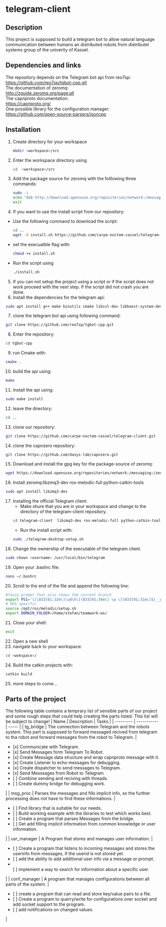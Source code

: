 # telegram-client
## Description
This project is supposed to build a telegram bot to allow natural language communication between humans an distributed robots from distributet systems group of the univerity of Kassel.  

## Dependencies and links
The repository depends on the Telegram bot api from reo7sp:  
https://github.com/reo7sp/tgbot-cpp.git  
The documentation of zeromq:  
http://zguide.zeromq.org/page:all  
The capnproto documentation:  
https://capnproto.org/   
One possible library for the configuration manager:  
https://github.com/open-source-parsers/jsoncpp  

## Installation
1. Create directory for your workspace
    ```bash
    mkdir <workspace>/src
    ```
2. Enter the workspace directory using  
    ```bash 
    cd  <workspace>/src
    ```
3. Add the package source for zeromq with the folllowing three commands:  
   ```bash
   sudo -i
   echo "deb http://download.opensuse.org/repositories/network:/messaging:/zeromq:/git-draft/xUbuntu_18.04/ ./" >> /etc/apt/sources.list
   exit
   ```
4. If you want to use the install script from our repository:
  * Use the following command to download the script:  
    ```bash
    cd ..
    wget -O install.sh https://github.com/carpe-noctem-cassel/telegram-client/raw/master/install.sh
    ```
  * set the execuatble flag with:
    ```bash
    chmod +x install.sh
    ```
  * Run the script using  
    ```bash
    ./install.sh
    ```
5. If you can not setup the project using a script or if the script does not work proceed with the next step.
   If the script did not crash you are done.
6. Install the dependencies for the telegram api:  
```bash
sudo apt install g++ make binutils cmake libssl-dev libboost-system-dev capnproto libcapnp-dev ros-melodic-full python-catkin-tools
```
7. clone the telegram bot api using following command:
```bash
git clone https://github.com/reo7sp/tgbot-cpp.git
```
8. Enter the repository:
```bash
cd tgbot-cpp
```
9. run Cmake with:  
```bash
cmake .
```
10. build the api using:  
```bash
make
```
11. Install the api using:  
```bash
sudo make install
```
12. leave the directory:  
```bash
cd ..
```
13. clone our repository:  
```bash
git clone https://github.com/carpe-noctem-cassel/telegram-client.git
```
14. clone the capnzero repository:
```bash
git clone https://github.com/dasys-lab/capnzero.git
```
15. Download and install the gpg key for the package-source of zeromq:  
```bash
wget https://download.opensuse.org/repositories/network:/messaging:/zeromq:/git-draft/xUbuntu_18.04/Release.key -O- | sudo apt-key add
```
16. Install zeromq:libzmq3-dev ros-melodic-full python-catkin-tools
```bash
sudo apt install libzmq3-dev
```
17. Installing the official Telegram client:  
    * Make shure that you are in your workspace and change to the directory of the telegram-client repository.  
    ```bash
    cd telegram-client  libzmq3-dev ros-melodic-full python-catkin-tools
    ```
    * Run the install script with:  
    ```bash
    sudo ./telegram-desktop-setup.sh  
    ```
18. Change the ownership of the executable of the telegram client.
```bash
sudo chown <username> /usr/local/bin/telegram
```
19. Open your .bashrc file:
```bash
nano ~/.bashrc
```
20. Scroll to the end of the file and append the following line:
```bash
#fancy prompt that also shows the current branch
export PS1='\[\033[01;32m\]\u@\h\[\033[01;34m\] \w \[\033[01;31m\]$(__git_ps1 "[%s]")\[\033[01;34m\]\$\[\033[00m\] '
# ROS specific
source /opt/ros/melodic/setup.sh
export DOMAIN_FOLDER=/home/stefan/teamwork-ws/
```
21. Close your shell:
```bash
exit
```
22. Open a new shell
23. navigate back to your workspace:
```bash
cd <wokspace>/
```
24. Build the catkin projects with:
```bash
catkin build
```
25. more steps to come...

## Parts of the project  
The following table contains a temprary list of sensible parts of our project and some rough steps that could help creating the parts listed. This list will be subject to change!
| Name      | Description | Tasks |
| --------- | ----------- | ----- |
| tg_bridge | The connection between Telegram and the robots system. This part is supposed to forward messaged recived from telegram to tha robot and forward messages from the robot to Telegram. |<ul><li>[x] Communicate with Telegram. </li><li>[x] Send Messages form Telegram To Robot. </li><li>[x] Create Message data structure and wrap capnproto message with it. </li><li>[x] Create Listener to echo messages for debugging. </li><li>[x] Create dispatcher to send messages to Telegram.</li><li>[x] Send Messsages from Robot to Telegram </li><li>[ ] Combine sending and reciving with threads.</li><li>[ ] Create dummy bridge for debugging work.</li></ul> |
| msg_proc | Parses the messages and fills implicit info, so the further processing does not have to find these informations. | <ul><li>[ ] Find library that is suitable for our needs.</li><li>[ ] Build working example with the libraries to test which works best.</li><li>[ ] Create a program that parses Messages from the bridge.</li><li>[ ] Get add filling implicit information from common knowledge or user information.</li></ul> |
| usr_manager | A Program that stores and manages user information. | <ul><li>[ ] Create a program that listens to incoming messages and stores the userinfo from messages, if the userid is not stored yet.</li><li>[ ] add the ability to add additional user info via a message or prompt.</li><li></li>[ ] implement a way to search for information about a specific user.</ul> |
| conf_manager | A program that manages configurations between all parts of the system. | <ul><li>[ ] create a program that can read and store key/value pairs to a file.</li><li>[ ] Create a program to querry/write for configurations over socket and add socket support to the program.</li><li>[ ] add notifications on changed values.</li></ul> |
